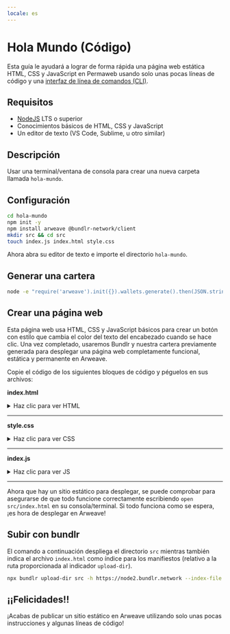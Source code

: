 ```yaml
---
locale: es
---
```


# Hola Mundo (Código)

Esta guía le ayudará a lograr de forma rápida una página web estática HTML, CSS y JavaScript en Permaweb usando solo unas pocas líneas de código y una [interfaz de línea de comandos (CLI)](./hw-cli.md).

## Requisitos

- [NodeJS](https://nodejs.org) LTS o superior
- Conocimientos básicos de HTML, CSS y JavaScript
- Un editor de texto (VS Code, Sublime, u otro similar)

## Descripción

Usar una terminal/ventana de consola para crear una nueva carpeta llamada `hola-mundo`.

## Configuración

```sh
cd hola-mundo
npm init -y
npm install arweave @bundlr-network/client
mkdir src && cd src
touch index.js index.html style.css
```

Ahora abra su editor de texto e importe el directorio `hola-mundo`.

## Generar una cartera

```sh
node -e "require('arweave').init({}).wallets.generate().then(JSON.stringify).then(console.log.bind(console))" > wallet.json
```

## Crear una página web

Esta página web usa HTML, CSS y JavaScript básicos para crear un botón con estilo que cambia el color del texto del encabezado cuando se hace clic. Una vez completado, usaremos Bundlr y nuestra cartera previamente generada para desplegar una página web completamente funcional, estática y permanente en Arweave.

Copie el código de los siguientes bloques de código y péguelos en sus archivos:

**index.html**

<details>
<summary>Haz clic para ver HTML</summary>

```html
<!DOCTYPE html>
<html lang="en">
  <head>
    <meta charset="UTF-8" />
    <meta http-equiv="X-UA-Compatible" content="IE=edge" />
    <meta name="viewport" content="width=device-width, initial-scale=1.0" />
    <link rel="stylesheet" type="text/css" href="style.css" />
    <script src="index.js"></script>
    <title>¡Cookbook Hola Mundo!</title>
  </head>

  <body>
    <button onclick="changeColor()" class="button">¡Haz clic aquí!</button>
    <h1 id="main">¡Hola Mundo!</h1>
  </body>
</html>
```

</details>
<hr />

**style.css**

<details>
<summary>Haz clic para ver CSS</summary>

```css
.button {
  padding: "10px";
  background-color: #4caf50;
}
```

</details>
<hr />

**index.js**

<details>
<summary>Haz clic para ver JS</summary>

```javascript
function changeColor() {
  const header = document.getElementById("main");
  header.style.color === ""
    ? (header.style.color = "red")
    : (header.style.color = "");
}
```

</details>
<hr />

Ahora que hay un sitio estático para desplegar, se puede comprobar para asegurarse de que todo funcione correctamente escribiendo `open src/index.html` en su consola/terminal. Si todo funciona como se espera, ¡es hora de desplegar en Arweave!

## Subir con bundlr

El comando a continuación despliega el directorio `src` mientras también indica el archivo `index.html` como índice para los manifiestos (relativo a la ruta proporcionada al indicador `upload-dir`).

```sh
npx bundlr upload-dir src -h https://node2.bundlr.network --index-file index.html -c arweave -w ./wallet.json
```

## ¡¡Felicidades!!

¡Acabas de publicar un sitio estático en Arweave utilizando solo unas pocas instrucciones y algunas líneas de código!
